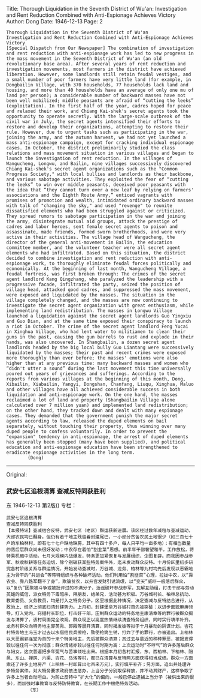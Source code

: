 Title: Thorough Liquidation in the Seventh District of Wu'an: Investigation and Rent Reduction Combined with Anti-Espionage Achieves Victory
Author: Dong
Date: 1946-12-13
Page: 2

    Thorough Liquidation in the Seventh District of Wu'an
    Investigation and Rent Reduction Combined with Anti-Espionage Achieves Victory
    [Special Dispatch from Our Newspaper] The combination of investigation and rent reduction with anti-espionage work has led to new progress in the mass movement in the Seventh District of Wu'an (an old revolutionary base area). After several years of rent reduction and investigation movements, most farmers in the district have achieved liberation. However, some landlords still retain feudal vestiges, and a small number of poor farmers have very little land (for example, in Dongbailin Village, with 370 households, 77 households lack land and housing, and more than 40 households have an average of only one mu of land per person); a considerable number of backward masses have not been well mobilized; middle peasants are afraid of “cutting the leeks” (exploitation). In the first half of the year, cadres hoped for peace and relaxed their work, and Chiang Kai-shek's secret agents took the opportunity to operate secretly. With the large-scale outbreak of the civil war in July, the secret agents intensified their efforts to restore and develop their organizations, attempting to restore their rule. However, due to urgent tasks such as participating in the war, joining the army, and the autumn harvest, we had not yet launched a mass anti-espionage campaign, except for cracking individual espionage cases. In October, the district preliminarily studied the class relations and mass movement situation in various villages and began to launch the investigation of rent reduction. In the villages of Wangucheng, Longwu, and Bailin, nine villages successively discovered Chiang Kai-shek's secret agent organizations such as the "Common Progress Society," with local bullies and landlords as their backbone, and various sabotage activities. They exploited the fear of “cutting the leeks” to win over middle peasants, deceived poor peasants with the idea that “they cannot turn over a new leaf by relying on farmers' associations and the Eighth Route Army,” enticed vagrants with promises of promotion and wealth, intimidated ordinary backward masses with talk of "changing the sky," and used "revenge" to reunite dissatisfied elements who had been struggled against or criticized. They spread rumors to sabotage participation in the war and joining the army, disintegrate mutual aid groups, attack the prestige of cadres and labor heroes, sent female secret agents to poison and assassinate, made friends, formed sworn brotherhoods, and were very active in their activities. The village head of Wangucheng, the director of the general anti-movement in Bailin, the education committee member, and the volunteer teacher were all secret agent elements who had infiltrated. Based on this situation, the district decided to combine investigation and rent reduction with anti-espionage work, to thoroughly eliminate feudal forces politically and economically. At the beginning of last month, Wangucheng Village, a feudal fortress, was first broken through: The crimes of the secret agent landlord Kang Qingzhang, who paralyzed the leadership with a progressive facade, infiltrated the party, seized the position of village head, attacked good cadres, and suppressed the mass movement, were exposed and liquidated by the masses. The situation in the village completely changed, and the masses are now continuing to investigate the secret agent organization with great enthusiasm, while implementing land redistribution. The masses in Longwu Village launched a liquidation against the secret agent landlords Guo Yingxiu and Guo Dian, and at the same time exposed their conspiracy to launch a riot in October. The crime of the secret agent landlord Feng Yucai in Xinghua Village, who had lent water to militiamen to clean their guns in the past, causing the gun barrels to rust and explode in their hands, was also uncovered. In Shangbailin, a dozen secret agent landlords headed by the big local bully Guo Liantang were successively liquidated by the masses; their past and recent crimes were exposed more thoroughly than ever before; the masses' emotions were also higher than at any previous time: many backward masses and women who “didn't utter a sound” during the last movement this time universally poured out years of grievances and sufferings. According to the reports from various villages at the beginning of this month, Dong, Xibailin, Xiabailin, Yangyi, Dongshan, Chanfang, Liuqu, Xinghua, Maluo and other villages have all achieved considerable success in both liquidation and anti-espionage work. On the one hand, the masses reclaimed a lot of land and property (Shangbailin Village alone calculated over 7 million yuan) and implemented land redistribution; on the other hand, they tracked down and dealt with many espionage cases. They demanded that the government punish the major secret agents according to law, released the duped elements on bail separately, without touching their property, thus winning over many duped people to confess voluntarily. In order to prevent the "expansion" tendency in anti-espionage, the arrest of duped elements has generally been stopped (many have been supplied), and political education and anti-espionage education have been strengthened to eradicate espionage activities in the long term.
            (Dong)



<hr /> 

Original: 


### 武安七区追根清算  查减反特同获胜利
东
1946-12-13
第2版()
专栏：

    武安七区追根清算
    查减反特同获胜利
    【本报特讯】查减结合反特，武安七区（老区）群运获新进展。该区经过数年减租与查减运动，大部农民均已翻身。但仍有若干地主残留着封建尾巴，一小部分贫苦农民土地很少（如三百七十户的东柏林村，即有七十七户缺地缺房，其中有四十多户，每人只平均一亩多地）；有相当数量的落后层群众尚未很好发动；中农存在着怕“割韭菜”思想。前半年干部奢望和平，工作放松，蒋特乘机暗中活动。七月大规模内战爆发，特务更加紧恢复与发展组织，企图复辟。而我因参战参军、秋收秋耕等任务迫切，除个别破获某些特务案件外，迄未发动群众反特。十月份区里初步研究各村阶级关系与群运情况，开始发动查减时，万谷城、龙务、柏林等九村均先后发现以恶霸地主为骨干的“共进会”等蒋特组织与各种破坏活动。他们利用怕“割韭菜”心理，拉拢中农，以“靠农会、靠八路军翻不了身”，欺骗贫农，以升官发财引诱流氓，以“变天”威吓一般落后群众，以“复仇”团聚被斗争或被批评过的不满分子，造谣破坏参战参军，瓦解互助组，打击干部与劳动英雄的威信，派女特务下毒暗杀，拜朋友，结弟兄，活动甚为积极。万谷城村长、柏林总抗动、教育委员、义务教员，均是打入之特务分子。区里根据此种情况，决定查减与反特结合进行，从政治上、经济上彻底扫清封建势力。上月初，封建堡垒万谷城村首先被突破：以进步面貌麻痹领导，打入党内，窍据村长职位，打击好干部，压制群众运动的特务地主康清章等的罪行被群众揭发与清算了，该村局面完全改观，群众现正以高度热情继续清查特务组织，同时实行填平补齐。龙务村群众向特务地主郭英秀、郭殿等展开清算，同时揭发彼等拟于十月暴动的阴谋计划。杏花村特务地主冯玉才过去以水借给民兵擦枪，致使枪筒生锈，打炸了手的罪行，亦被追出。上柏林以大恶霸郭连堂为首的十来个特务地主，先后被群众清算；其过去与最近的种种罪恶，被揭发得较以往任何一次为彻底；群众情绪亦较以往任何时期为高：上次运动时“不哼气”的许多落后群众与妇女，这次普遍把多年冤气与苦事倾吐出来。根据本月初各村汇报，东、西柏林、下柏林、阳邑、东山、禅房、六渠、杏花、马洛等村，都已在清算与反特两方面获得相当成绩。群众一方面索还了许多土地房产（上柏林一村即算出七百来万元），实行填平补齐；另方面，追出并处理许多特务案件。对大特务要求政府依法惩办，上当分子分别取保释放，并不动其财产，这样争取了许多上当者自动坦白。为防止反特中“扩大化”的偏向，一般已停止逮捕上当分子（被供出来的很多），而加强时事教育与反特防特教育，在长期工作中根绝特务活动。
            （东）
